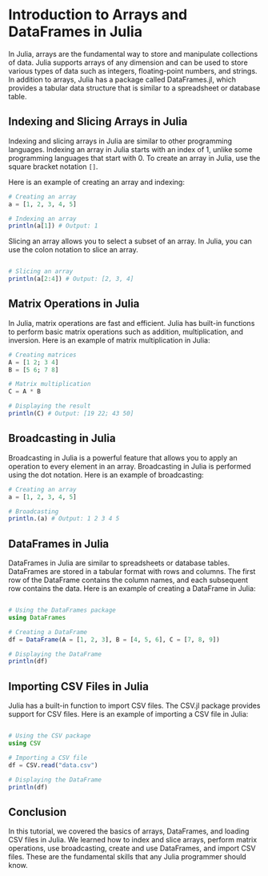 # Introduction to Arrays and DataFrames in Julia

In Julia, arrays are the fundamental way to store and manipulate collections of data. Julia supports arrays of any dimension and can be used to store various types of data such as integers, floating-point numbers, and strings. In addition to arrays, Julia has a package called DataFrames.jl, which provides a tabular data structure that is similar to a spreadsheet or database table.

## Indexing and Slicing Arrays in Julia

Indexing and slicing arrays in Julia are similar to other programming languages. Indexing an array in Julia starts with an index of 1, unlike some programming languages that start with 0. To create an array in Julia, use the square bracket notation `[]`.

Here is an example of creating an array and indexing:

```julia
# Creating an array
a = [1, 2, 3, 4, 5]

# Indexing an array
println(a[1]) # Output: 1

```
Slicing an array allows you to select a subset of an array. In Julia, you can use the colon notation to slice an array.

```julia

# Slicing an array
println(a[2:4]) # Output: [2, 3, 4]
```

## Matrix Operations in Julia

In Julia, matrix operations are fast and efficient. Julia has built-in functions to perform basic matrix operations such as addition, multiplication, and inversion. Here is an example of matrix multiplication in Julia:

```julia
# Creating matrices
A = [1 2; 3 4]
B = [5 6; 7 8]

# Matrix multiplication
C = A * B

# Displaying the result
println(C) # Output: [19 22; 43 50]
```

## Broadcasting in Julia

Broadcasting in Julia is a powerful feature that allows you to apply an operation to every element in an array. Broadcasting in Julia is performed using the dot notation. Here is an example of broadcasting:

```julia
# Creating an array
a = [1, 2, 3, 4, 5]

# Broadcasting
println.(a) # Output: 1 2 3 4 5
```

## DataFrames in Julia

DataFrames in Julia are similar to spreadsheets or database tables. DataFrames are stored in a tabular format with rows and columns. The first row of the DataFrame contains the column names, and each subsequent row contains the data. Here is an example of creating a DataFrame in Julia:

```julia

# Using the DataFrames package
using DataFrames

# Creating a DataFrame
df = DataFrame(A = [1, 2, 3], B = [4, 5, 6], C = [7, 8, 9])

# Displaying the DataFrame
println(df)
```

## Importing CSV Files in Julia

Julia has a built-in function to import CSV files. The CSV.jl package provides support for CSV files. Here is an example of importing a CSV file in Julia:

``` julia

# Using the CSV package
using CSV

# Importing a CSV file
df = CSV.read("data.csv")

# Displaying the DataFrame
println(df)
```

## Conclusion

In this tutorial, we covered the basics of arrays, DataFrames, and loading CSV files in Julia. We learned how to index and slice arrays, perform matrix operations, use broadcasting, create and use DataFrames, and import CSV files. These are the fundamental skills that any Julia programmer should know.